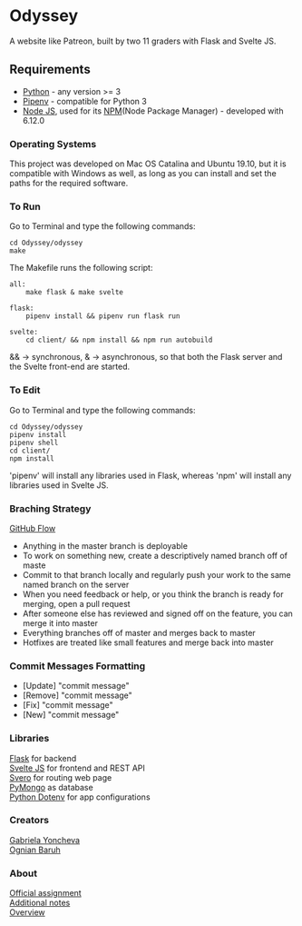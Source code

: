 # Odyssey
A website like Patreon, built by two 11 graders with Flask and Svelte JS.

## Requirements
 - [Python](https://www.python.org/) - any version >= 3
 - [Pipenv](https://pipenv-fork.readthedocs.io/en/latest/) - compatible for Python 3
 - [Node JS](https://nodejs.org/en/), used for its [NPM](https://www.npmjs.com/)(Node Package Manager) - developed with 6.12.0

### Operating Systems
This project was developed on Mac OS Catalina and Ubuntu 19.10, but it is compatible with Windows as well, as long as you can install and set the paths for the required software.

### To Run
Go to Terminal and type the following commands: 
```
cd Odyssey/odyssey
make
```

The Makefile runs the following script:
```
all:
	make flask & make svelte

flask:
	pipenv install && pipenv run flask run

svelte:
	cd client/ && npm install && npm run autobuild
```
&& -> synchronous,
& -> asynchronous, so that both the Flask server and the Svelte front-end are started.

### To Edit
Go to Terminal and type the following commands: 
```
cd Odyssey/odyssey
pipenv install
pipenv shell
cd client/
npm install
```
'pipenv' will install any libraries used in Flask, whereas 'npm' will install any libraries used in Svelte JS.

### Braching Strategy

[GitHub Flow](https://githubflow.github.io/) 

 - Anything in the master branch is deployable
 - To work on something new, create a descriptively named branch off of maste
 - Commit to that branch locally and regularly push your work to the same named branch on the server
 - When you need feedback or help, or you think the branch is ready for merging, open a pull request
 - After someone else has reviewed and signed off on the feature, you can merge it into master
 - Everything branches off of master and merges back to master
 - Hotfixes are treated like small features and merge back into master



### Commit Messages Formatting
 - [Update] "commit message"
 - [Remove] "commit message"
 - [Fix] "commit message"
 - [New] "commit message"

### Libraries
[Flask](https://flask.palletsprojects.com/en/1.1.x/) for backend \
[Svelte JS](https://svelte.dev/) for frontend and REST API \
[Svero](https://github.com/kazzkiq/svero) for routing web page \
[PyMongo](https://api.mongodb.com/python/current/tutorial.html) as database \
[Python Dotenv](https://pypi.org/project/python-dotenv/) for app configurations

### Creators
[Gabriela Yoncheva](https://github.com/GabrielaY) \
[Ognian Baruh](https://github.com/ogi02)

### About
[Official assignment](https://docs.google.com/document/d/1fe4PTeQvuJQCtzLAepiWgYKQRrgO0HffOD3cP5iOwkI/edit?usp=sharing) \
[Additional notes](https://docs.google.com/document/d/1MGU3UjkklhmtIZYOXibMGOLQSNI5sJdpi29l_KBRsfU/edit) \
[Overview](https://docs.google.com/spreadsheets/d/19rgsBmh61TQRARmx8KPktfGFi1IK6kYtLRE6ENJNaMM/edit#gid=0)
